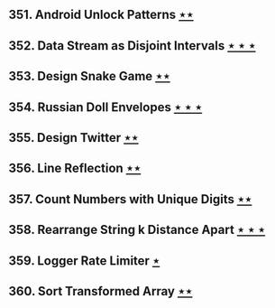 ## 351. Android Unlock Patterns [$\star\star$](https://leetcode.com/problems/android-unlock-patterns)

## 352. Data Stream as Disjoint Intervals [$\star\star\star$](https://leetcode.com/problems/data-stream-as-disjoint-intervals)

## 353. Design Snake Game [$\star\star$](https://leetcode.com/problems/design-snake-game)

## 354. Russian Doll Envelopes [$\star\star\star$](https://leetcode.com/problems/russian-doll-envelopes)

## 355. Design Twitter [$\star\star$](https://leetcode.com/problems/design-twitter)

## 356. Line Reflection [$\star\star$](https://leetcode.com/problems/line-reflection)

## 357. Count Numbers with Unique Digits [$\star\star$](https://leetcode.com/problems/count-numbers-with-unique-digits)

## 358. Rearrange String k Distance Apart [$\star\star\star$](https://leetcode.com/problems/rearrange-string-k-distance-apart)

## 359. Logger Rate Limiter [$\star$](https://leetcode.com/problems/logger-rate-limiter)

## 360. Sort Transformed Array [$\star\star$](https://leetcode.com/problems/sort-transformed-array)
